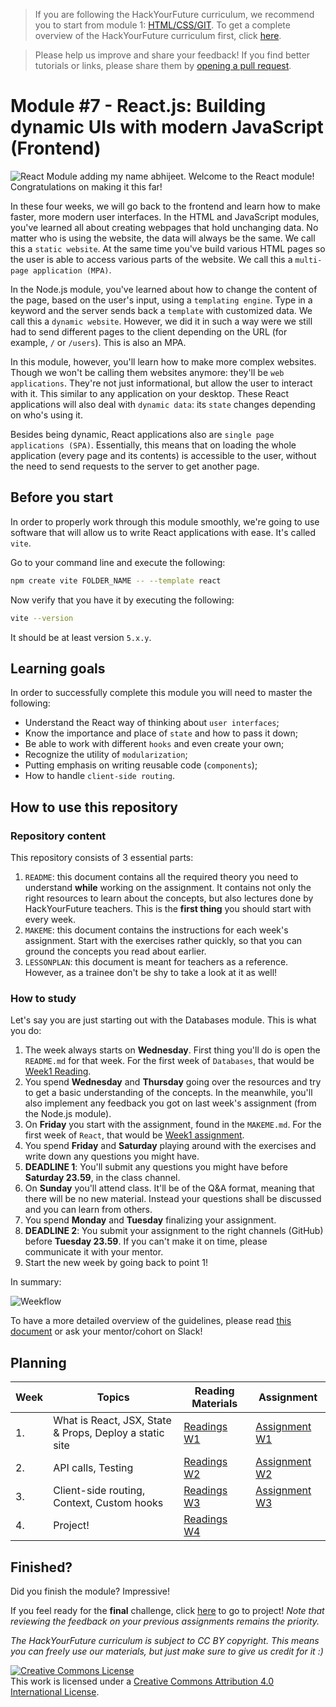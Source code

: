 > If you are following the HackYourFuture curriculum, we recommend you to start from module 1: [HTML/CSS/GIT](https://github.com/HackYourFuture/HTML-CSS). To get a complete overview of the HackYourFuture curriculum first, click [here](https://github.com/HackYourFuture/curriculum).

> Please help us improve and share your feedback! If you find better tutorials or links, please share them by [opening a pull request](https://github.com/HackYourFuture/React/pulls).

# Module #7 - React.js: Building dynamic UIs with modern JavaScript (Frontend)

![React Module](./assets/react.png)
adding my name abhijeet.
Welcome to the React module! Congratulations on making it this far!

In these four weeks, we will go back to the frontend and learn how to make faster, more modern user interfaces. In the HTML and JavaScript modules, you've learned all about creating webpages that hold unchanging data. No matter who is using the website, the data will always be the same. We call this a `static website`. At the same time you've build various HTML pages so the user is able to access various parts of the website. We call this a `multi-page application (MPA)`.

In the Node.js module, you've learned about how to change the content of the page, based on the user's input, using a `templating engine`. Type in a keyword and the server sends back a `template` with customized data. We call this a `dynamic website`. However, we did it in such a way were we still had to send different pages to the client depending on the URL (for example, `/` or `/users`). This is also an MPA.

In this module, however, you'll learn how to make more complex websites. Though we won't be calling them websites anymore: they'll be `web applications`. They're not just informational, but allow the user to interact with it. This similar to any application on your desktop. These React applications will also deal with `dynamic data`: its `state` changes depending on who's using it.

Besides being dynamic, React applications also are `single page applications (SPA)`. Essentially, this means that on loading the whole application (every page and its contents) is accessible to the user, without the need to send requests to the server to get another page.

## Before you start

In order to properly work through this module smoothly, we're going to use software that will allow us to write React applications with ease. It's called `vite`.

Go to your command line and execute the following:

```bash
npm create vite FOLDER_NAME -- --template react
```

Now verify that you have it by executing the following:

```bash
vite --version
```

It should be at least version `5.x.y`.

## Learning goals

In order to successfully complete this module you will need to master the following:

- Understand the React way of thinking about `user interfaces`;
- Know the importance and place of `state` and how to pass it down;
- Be able to work with different `hooks` and even create your own;
- Recognize the utility of `modularization`;
- Putting emphasis on writing reusable code (`components`);
- How to handle `client-side routing`.

## How to use this repository

### Repository content

This repository consists of 3 essential parts:

1. `README`: this document contains all the required theory you need to understand **while** working on the assignment. It contains not only the right resources to learn about the concepts, but also lectures done by HackYourFuture teachers. This is the **first thing** you should start with every week.
2. `MAKEME`: this document contains the instructions for each week's assignment. Start with the exercises rather quickly, so that you can ground the concepts you read about earlier.
3. `LESSONPLAN`: this document is meant for teachers as a reference. However, as a trainee don't be shy to take a look at it as well!

### How to study

Let's say you are just starting out with the Databases module. This is what you do:

1. The week always starts on **Wednesday**. First thing you'll do is open the `README.md` for that week. For the first week of `Databases`, that would be [Week1 Reading](/Week1/README.md).
2. You spend **Wednesday** and **Thursday** going over the resources and try to get a basic understanding of the concepts. In the meanwhile, you'll also implement any feedback you got on last week's assignment (from the Node.js module).
3. On **Friday** you start with the assignment, found in the `MAKEME.md`. For the first week of `React`, that would be [Week1 assignment](/week1/MAKEME.md).
4. You spend **Friday** and **Saturday** playing around with the exercises and write down any questions you might have.
5. **DEADLINE 1**: You'll submit any questions you might have before **Saturday 23.59**, in the class channel.
6. On **Sunday** you'll attend class. It'll be of the Q&A format, meaning that there will be no new material. Instead your questions shall be discussed and you can learn from others.
7. You spend **Monday** and **Tuesday** finalizing your assignment.
8. **DEADLINE 2**: You submit your assignment to the right channels (GitHub) before **Tuesday 23.59**. If you can't make it on time, please communicate it with your mentor.
9. Start the new week by going back to point 1!

In summary:

![Weekflow](assets/weekflow.png)

To have a more detailed overview of the guidelines, please read [this document](https://docs.google.com/document/d/1JUaEbxMQTyljAPFsWIbbLwwvvIXZ0VCHmCCN8RaeVIc/edit?usp=sharing) or ask your mentor/cohort on Slack!

## Planning

| Week | Topics                                                  | Reading Materials                | Assignment                         |
| ---- | ------------------------------------------------------- | -------------------------------- | -------------------------------- |
| 1.   | What is React, JSX, State & Props, Deploy a static site | [Readings W1](./week1/README.md) | [Assignment W1](./week1/MAKEME.md) |
| 2.   | API calls, Testing                                      | [Readings W2](./week2/README.md) | [Assignment W2](./week2/MAKEME.md) |
| 3.   | Client-side routing, Context, Custom hooks              | [Readings W3](./week3/README.md) | [Assignment W3](./week3/MAKEME.md) |
| 4.   | Project!                                                | [Readings W4](./week4/README.md) |                                  |

## Finished?

Did you finish the module? Impressive!

If you feel ready for the **final** challenge, click [here](https://www.github.com/HackYourFuture/Project) to go to project! _Note that reviewing the feedback on your previous assignments remains the priority._

_The HackYourFuture curriculum is subject to CC BY copyright. This means you can freely use our materials, but just make sure to give us credit for it :)_

<a rel="license" href="http://creativecommons.org/licenses/by/4.0/"><img alt="Creative Commons License" style="border-width:0" src="https://i.creativecommons.org/l/by/4.0/88x31.png" /></a><br />This work is licensed under a <a rel="license" href="http://creativecommons.org/licenses/by/4.0/">Creative Commons Attribution 4.0 International License</a>.
